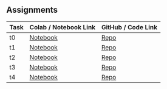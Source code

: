## Assignments



| Task | Colab / Notebook Link | GitHub / Code Link |
|------------|------------------------|---------------------|
|  t0 | [Notebook](cnn/task1/cnn_step_by_step.ipynb) | [Repo](#) |
|  t1 | [Notebook](#) | [Repo](#) |
|  t2 | [Notebook](#) | [Repo](#) |
|  t3 | [Notebook](#) | [Repo](#) |
|  t4 | [Notebook](#) | [Repo](#) |
